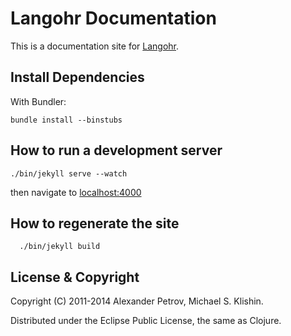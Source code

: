 # Langohr Documentation

This is a documentation site for [Langohr](http://github.com/michaelklishin/langohr).


## Install Dependencies

With Bundler:

    bundle install --binstubs


## How to run a development server

    ./bin/jekyll serve --watch

then navigate to [localhost:4000](http://localhost:4000)

## How to regenerate the site

      ./bin/jekyll build


## License & Copyright

Copyright (C) 2011-2014 Alexander Petrov, Michael S. Klishin.

Distributed under the Eclipse Public License, the same as Clojure.
